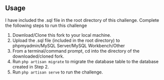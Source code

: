 ## Usage

I have included the .sql file in the root directory of this challenge. Complete the following steps to run this challenge

1. Download/Clone this fork to your local machine.
2. Upload the .sql file (included in the root directory) to phpmyadmin/MySQL Server/MySQL Workbench/Other
3. From a terminal/command prompt, cd into the directory of the downloaded/cloned fork.
4. Run ```php artisan migrate``` to migrate the database table to the database created in Step 2.
5. Run ```php artisan serve``` to run the challenge.

